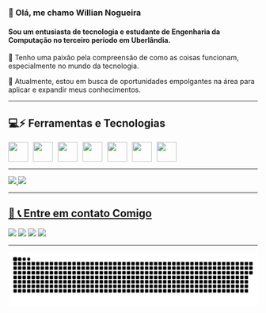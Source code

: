 <h3>👋 Olá, me chamo Willian Nogueira </h3>

<h4>Sou um entusiasta de tecnologia e estudante de Engenharia da Computação no terceiro período em Uberlândia.</h4>

👀 Tenho uma paixão pela compreensão de como as coisas funcionam, especialmente no mundo da tecnologia.

🌱 Atualmente, estou em busca de oportunidades empolgantes na área para aplicar e expandir meus conhecimentos.

 ------

## 💻⚡ Ferramentas e Tecnologias

<div style="display: flex; flex-wrap: wrap; gap: 10px;">
    <img loading="lazy" src="https://cdn.jsdelivr.net/gh/devicons/devicon/icons/git/git-original.svg" width="40" height="40"/>
    <img loading="lazy" src="https://user-images.githubusercontent.com/25181517/192108374-8da61ba1-99ec-41d7-80b8-fb2f7c0a4948.png" width="40" height="40"/>
    <img loading="lazy" src="https://user-images.githubusercontent.com/25181517/192158954-f88b5814-d510-4564-b285-dff7d6400dad.png" width="40" height="40"/>
    <img loading="lazy" src="https://user-images.githubusercontent.com/25181517/183898674-75a4a1b1-f960-4ea9-abcb-637170a00a75.png" width="40" height="40"/>
    <img loading="lazy" src="https://user-images.githubusercontent.com/25181517/117447155-6a868a00-af3d-11eb-9cfe-245df15c9f3f.png" width="40" height="40"/>
    <img loading="lazy" src="https://user-images.githubusercontent.com/25181517/183423507-c056a6f9-1ba8-4312-a350-19bcbc5a8697.png" width="40" height="40"/>
    <img loading="lazy" src="https://cdn.jsdelivr.net/gh/devicons/devicon/icons/java/java-original.svg" width="40" height="40"/>
</div>

----

<div>
<a href="https://github.com/WillianNog">
<img loading="lazy" height="180em" src="https://github-readme-stats.vercel.app/api/top-langs/?username=WillianNog&layout=compact&langs_count=7&theme=github_dark"/>
<img loading="lazy" height="180em" src="https://github-readme-stats.vercel.app/api?username=WillianNog&show_icons=true&theme=github_dark&include_all_commits=true&count_private=true"/>
</div>
  
---- 
  
<h2> 💼 📞 Entre em contato Comigo </h2>
<div>
    <a href="https://instagram.com/seu-usuário-instagram-aqui" target="_blank"><img loading="lazy" src="https://img.shields.io/badge/-Instagram-%23E4405F?style=for-the-badge&logo=instagram&logoColor=white" target="_blank"></a>
    <a href="mailto:martinswillian0612@gmail.com"><img loading="lazy" src="https://img.shields.io/badge/Gmail-D14836?style=for-the-badge&logo=gmail&logoColor=white" target="_blank"></a> 
    <a href="https://www.linkedin.com/in/williannog/" target="_blank"><img loading="lazy" src="https://img.shields.io/badge/-LinkedIn-%230077B5?style=for-the-badge&logo=linkedin&logoColor=white" target="_blank"></a>   
    <a href="https://wa.me/34999672686" target="_blank"><img loading="lazy" src="https://img.shields.io/badge/WhatsApp-25D366?style=for-the-badge&logo=whatsapp&logoColor=white" target="_blank"></a>   
</div>


  
----
![Snake animation](https://github.com/WillianNog/WillianNog/blob/output/github-contribution-grid-snake.svg)
